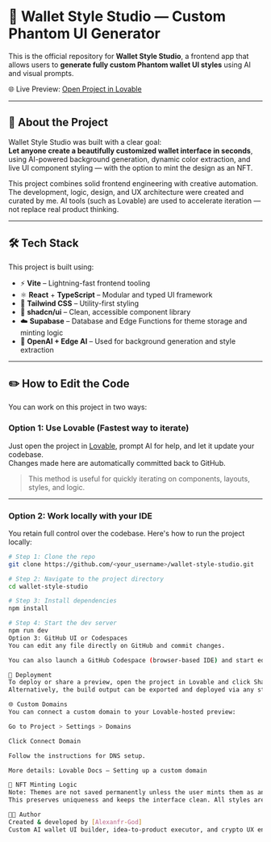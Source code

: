 # 💼 Wallet Style Studio — Custom Phantom UI Generator

This is the official repository for **Wallet Style Studio**, a frontend app that allows users to **generate fully custom Phantom wallet UI styles** using AI and visual prompts.

🌐 Live Preview: [Open Project in Lovable](https://lovable.dev/projects/9431a51c-2ffc-4f3e-8eb5-115819bf2c10)

---

## 🧠 About the Project

Wallet Style Studio was built with a clear goal:  
**Let anyone create a beautifully customized wallet interface in seconds**, using AI-powered background generation, dynamic color extraction, and live UI component styling — with the option to mint the design as an NFT.

This project combines solid frontend engineering with creative automation. The development, logic, design, and UX architecture were created and curated by me. AI tools (such as Lovable) are used to accelerate iteration — not replace real product thinking.

---

## 🛠️ Tech Stack

This project is built using:

- ⚡ **Vite** – Lightning-fast frontend tooling
- ⚛️ **React** + **TypeScript** – Modular and typed UI framework
- 🎨 **Tailwind CSS** – Utility-first styling
- 🧱 **shadcn/ui** – Clean, accessible component library
- ☁️ **Supabase** – Database and Edge Functions for theme storage and minting logic
- 🧠 **OpenAI + Edge AI** – Used for background generation and style extraction

---

## ✏️ How to Edit the Code

You can work on this project in two ways:

### Option 1: Use Lovable (Fastest way to iterate)

Just open the project in [Lovable](https://lovable.dev/projects/9431a51c-2ffc-4f3e-8eb5-115819bf2c10), prompt AI for help, and let it update your codebase.  
Changes made here are automatically committed back to GitHub.

> This method is useful for quickly iterating on components, layouts, styles, and logic.

---

### Option 2: Work locally with your IDE

You retain full control over the codebase. Here's how to run the project locally:

```bash
# Step 1: Clone the repo
git clone https://github.com/<your_username>/wallet-style-studio.git

# Step 2: Navigate to the project directory
cd wallet-style-studio

# Step 3: Install dependencies
npm install

# Step 4: Start the dev server
npm run dev
Option 3: GitHub UI or Codespaces
You can edit any file directly on GitHub and commit changes.

You can also launch a GitHub Codespace (browser-based IDE) and start editing immediately.

🚀 Deployment
To deploy or share a preview, open the project in Lovable and click Share → Publish.
Alternatively, the build output can be exported and deployed via any static hosting provider (e.g. Vercel, Netlify).

🌐 Custom Domains
You can connect a custom domain to your Lovable-hosted preview:

Go to Project > Settings > Domains

Click Connect Domain

Follow the instructions for DNS setup.

More details: Lovable Docs – Setting up a custom domain

🧩 NFT Minting Logic
Note: Themes are not saved permanently unless the user mints them as an NFT.
This preserves uniqueness and keeps the interface clean. All styles are stored via Supabase and linked to wallet addresses for ownership tracking.

👨‍💻 Author
Created & developed by [Alexanfr-God]
Custom AI wallet UI builder, idea-to-product executor, and crypto UX enthusiast.

